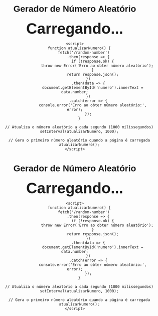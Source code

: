 <!DOCTYPE html>
<html>
<head>
    <meta charset="UTF-8">
    <title>Gerador de Número Aleatório</title>
    <style>
        body {
            font-family: Arial, sans-serif;
            text-align: center;
            margin-top: 50px;
        }
        #numero {
            font-size: 48px;
            font-weight: bold;
        }
    </style>
</head>
<body>
    <h1>Gerador de Número Aleatório</h1>
    <div id="numero">Carregando...</div>

    <script>
        function atualizarNumero() {
            fetch('/random-number')
                .then(response => {
                    if (!response.ok) {
                        throw new Error('Erro ao obter número aleatório');
                    }
                    return response.json();
                })
                .then(data => {
                    document.getElementById('numero').innerText = data.number;
                })
                .catch(error => {
                    console.error('Erro ao obter número aleatório:', error);
                });
        }

        // Atualiza o número aleatório a cada segundo (1000 milissegundos)
        setInterval(atualizarNumero, 1000);

        // Gera o primeiro número aleatório quando a página é carregada
        atualizarNumero();
    </script>
</body>
</html>
<!DOCTYPE html>
<html>
<head>
    <meta charset="UTF-8">
    <title>Gerador de Número Aleatório</title>
    <style>
        body {
            font-family: Arial, sans-serif;
            text-align: center;
            margin-top: 50px;
        }
        #numero {
            font-size: 48px;
            font-weight: bold;
        }
    </style>
</head>
<body>
    <h1>Gerador de Número Aleatório</h1>
    <div id="numero">Carregando...</div>

    <script>
        function atualizarNumero() {
            fetch('/random-number')
                .then(response => {
                    if (!response.ok) {
                        throw new Error('Erro ao obter número aleatório');
                    }
                    return response.json();
                })
                .then(data => {
                    document.getElementById('numero').innerText = data.number;
                })
                .catch(error => {
                    console.error('Erro ao obter número aleatório:', error);
                });
        }

        // Atualiza o número aleatório a cada segundo (1000 milissegundos)
        setInterval(atualizarNumero, 1000);

        // Gera o primeiro número aleatório quando a página é carregada
        atualizarNumero();
    </script>
</body>
</html>

